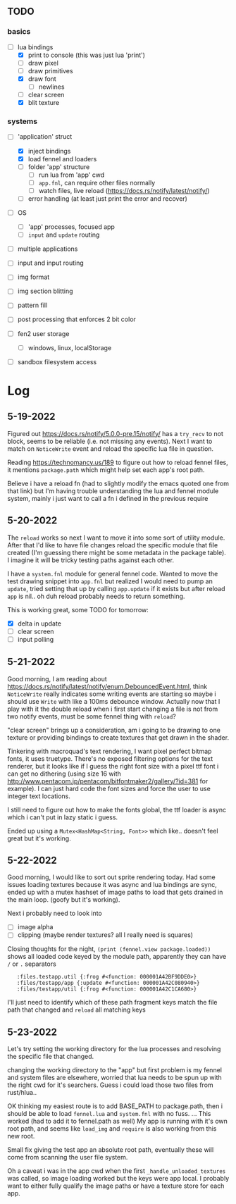 ## TODO

### basics

- [ ] lua bindings
  - [x] print to console (this was just lua 'print')
  - [ ] draw pixel
  - [ ] draw primitives
  - [x] draw font
    - [ ] newlines
  - [ ] clear screen
  - [x] blit texture

### systems

- [ ] 'application' struct
  - [x] inject bindings
  - [x] load fennel and loaders
  - [ ] folder 'app' structure
    - [ ] run lua from 'app' cwd
    - [ ] `app.fnl`, can require other files normally
    - [ ] watch files, live reload (https://docs.rs/notify/latest/notify/)
  - [ ] error handling (at least just print the error and recover)

- [ ] OS
  - [ ] 'app' processes, focused app
  - [ ] `input` and `update` routing

- [ ] multiple applications
- [ ] input and input routing

- [ ] img format
- [ ] img section blitting
- [ ] pattern fill
- [ ] post processing that enforces 2 bit color

- [ ] fen2 user storage
  - [ ] windows, linux, localStorage
- [ ] sandbox filesystem access



# Log

## 5-19-2022

Figured out https://docs.rs/notify/5.0.0-pre.15/notify/ has a `try_recv` to not block, seems to be reliable (i.e. not missing any events). Next I want to match on `NoticeWrite` event and reload the specific lua file in question.

Reading https://technomancy.us/189 to figure out how to reload fennel files, it mentions `package.path` which might help set each app's root path.

Believe i have a reload fn (had to slightly modify the emacs quoted one from that link) but I'm having trouble understanding the lua and fennel module system, mainly i just want to call a fn i defined in the previous require

## 5-20-2022

The `reload` works so next I want to move it into some sort of utility module. After that I'd like to have file changes reload the specific module that file created (I'm guessing there might be some metadata in the package table).  I imagine it will be tricky testing paths against each other.

I have a `system.fnl` module for general fennel code.  Wanted to move the test drawing snippet into `app.fnl` but realized I would need to pump an `update`, tried setting that up by calling `app.update` if it exists but after reload `app` is nil.. oh duh reload probably needs to return something.

This is working great, some TODO for tomorrow:

-[x] delta in update
-[ ] clear screen
-[ ] input polling

## 5-21-2022

Good morning, I am reading about https://docs.rs/notify/latest/notify/enum.DebouncedEvent.html, think `NoticeWrite` really indicates some writing events are starting so maybe i should use `Write` with like a 100ms debounce window. Actually now that I play with it the double reload when i first start changing a file is not from two notify events, must be some fennel thing with `reload`?

"clear screen" brings up a consideration, am i going to be drawing to one texture or providing bindings to create textures that get drawn in the shader.

Tinkering with macroquad's text rendering, I want pixel perfect bitmap fonts, it uses truetype.  There's no exposed filtering options for the text renderer, but it looks like if I guess the right font size with a pixel ttf font i can get no dithering (using size 16 with http://www.pentacom.jp/pentacom/bitfontmaker2/gallery/?id=381 for example). I can just hard code the font sizes and force the user to use integer text locations.

I still need to figure out how to make the fonts global, the ttf loader is async which i can't put in lazy static i guess.

Ended up using a `Mutex<HashMap<String, Font>>` which like.. doesn't feel great but it's working.

## 5-22-2022

Good morning, I would like to sort out sprite rendering today.  Had some issues loading textures because it was async and lua bindings are sync, ended up with a mutex hashset of image paths to load that gets drained in the main loop. (goofy but it's working). 

Next i probably need to look into 
- [ ] image alpha
- [ ] clipping (maybe render textures? all I really need is squares)

Closing thoughts for the night, `(print (fennel.view package.loaded))` shows all loaded code keyed by the module path, apparently they can have `/` or `.` separators

```
   :files.testapp.util {:frog #<function: 000001A42BF9DDE0>}
   :files/testapp/app {:update #<function: 000001A42C080940>}
   :files/testapp/util {:frog #<function: 000001A42C1CA680>}
```

I'll just need to identify which of these path fragment keys match the file path that changed and `reload` all matching keys

## 5-23-2022

Let's try setting the working directory for the lua processes and resolving the specific file that changed.

changing the working directory to the "app" but first problem is my fennel and system files are elsewhere, worried that lua needs to be spun up with the right cwd for it's searchers. Guess i could load those two files from rust/hlua.. 

OK thinking my easiest route is to add BASE_PATH to package.path, then i should be able to load `fennel.lua` and `system.fnl` with no fuss. ... This worked (had to add it to fennel.path as well) My app is running with it's own root path, and seems like `load_img` and `require` is also working from this new root.

Small fix giving the test app an absolute root path, eventually these will come from scanning the user file system.

Oh a caveat i was in the app cwd when the first `_handle_unloaded_textures` was called, so image loading worked but the keys were app local.  I probably want to either fully qualify the image paths or have a texture store for each app.